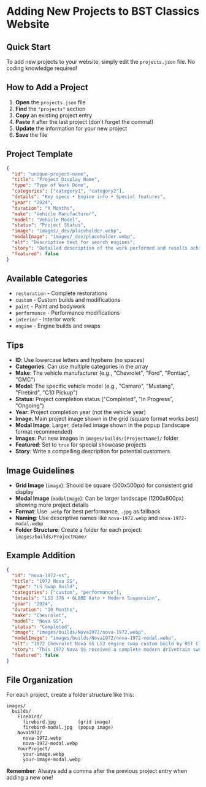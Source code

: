 # Adding New Projects to BST Classics Website

## Quick Start
To add new projects to your website, simply edit the `projects.json` file. No coding knowledge required!

## How to Add a Project

1. **Open** the `projects.json` file
2. **Find** the `"projects"` section
3. **Copy** an existing project entry
4. **Paste** it after the last project (don't forget the comma!)
5. **Update** the information for your new project
6. **Save** the file

## Project Template
```json
{
  "id": "unique-project-name",
  "title": "Project Display Name",
  "type": "Type of Work Done",
  "categories": ["category1", "category2"],
  "details": "Key specs • Engine info • Special features",
  "year": "2024",
  "duration": "X Months",
  "make": "Vehicle Manufacturer",
  "model": "Vehicle Model",
  "status": "Project Status",
  "image": "images/_dev/placeholder.webp",
  "modalImage": "images/_dev/placeholder.webp",
  "alt": "Descriptive text for search engines",
  "story": "Detailed description of the work performed and results achieved.",
  "featured": false
}
```

## Available Categories
- `restoration` - Complete restorations
- `custom` - Custom builds and modifications  
- `paint` - Paint and bodywork
- `performance` - Performance modifications
- `interior` - Interior work
- `engine` - Engine builds and swaps

## Tips
- **ID**: Use lowercase letters and hyphens (no spaces)
- **Categories**: Can use multiple categories in the array
- **Make**: The vehicle manufacturer (e.g., "Chevrolet", "Ford", "Pontiac", "GMC")
- **Model**: The specific vehicle model (e.g., "Camaro", "Mustang", "Firebird", "C10 Pickup")
- **Status**: Project completion status ("Completed", "In Progress", "Ongoing")
- **Year**: Project completion year (not the vehicle year)
- **Image**: Main project image shown in the grid (square format works best)
- **Modal Image**: Larger, detailed image shown in the popup (landscape format recommended)
- **Images**: Put new images in `images/builds/[ProjectName]/` folder
- **Featured**: Set to `true` for special showcase projects
- **Story**: Write a compelling description for potential customers

## Image Guidelines
- **Grid Image** (`image`): Should be square (500x500px) for consistent grid display
- **Modal Image** (`modalImage`): Can be larger landscape (1200x800px) showing more project details
- **Format**: Use `.webp` for best performance, `.jpg` as fallback
- **Naming**: Use descriptive names like `nova-1972.webp` and `nova-1972-modal.webp`
- **Folder Structure**: Create a folder for each project: `images/builds/ProjectName/`

## Example Addition
```json
{
  "id": "nova-1972-ss",
  "title": "1972 Nova SS",
  "type": "LS Swap Build",
  "categories": ["custom", "performance"],
  "details": "LS3 376 • 6L80E Auto • Modern Suspension",
  "year": "2024", 
  "duration": "10 Months",
  "make": "Chevrolet",
  "model": "Nova SS",
  "status": "Completed",
  "image": "images/builds/Nova1972/nova-1972.webp",
  "modalImage": "images/builds/Nova1972/nova-1972-modal.webp",
  "alt": "1972 Chevrolet Nova SS LS3 engine swap custom build by BST Classics",
  "story": "This 1972 Nova SS received a complete modern drivetrain swap featuring an LS3 376 engine paired with a 6L80E automatic transmission. We also upgraded the suspension with modern components for improved handling while maintaining the classic muscle car appearance.",
  "featured": false
}
```

## File Organization

For each project, create a folder structure like this:

```
images/
  builds/
    Firebird/
      firebird.jpg        (grid image)
      firebird-modal.jpg  (popup image)
    Nova1972/
      nova-1972.webp
      nova-1972-modal.webp
    YourProject/
      your-image.webp
      your-image-modal.webp
```

**Remember**: Always add a comma after the previous project entry when adding a new one! 